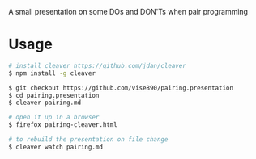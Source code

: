 A small presentation on some DOs and DON'Ts when pair programming

# Usage

```bash
# install cleaver https://github.com/jdan/cleaver
$ npm install -g cleaver

$ git checkout https://github.com/vise890/pairing.presentation
$ cd pairing.presentation
$ cleaver pairing.md

# open it up in a browser
$ firefox pairing-cleaver.html

# to rebuild the presentation on file change
$ cleaver watch pairing.md
```
